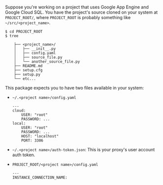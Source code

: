Suppose you're working on a project that uses Google App Engine and Google Cloud SQL.
You have the project's source cloned on your system at `PROJECT_ROOT/`, where
`PROJECT_ROOT` is probably something like `~/src/<project_name>`.

```
$ cd PROJECT_ROOT
$ tree

    ├── <project_name>/
    │   ├── __init__.py
    │   ├── config.yaml
    │   ├── source_file.py
    │   └── another_source_file.py
    ├── README.md
    ├── setup.cfg
    ├── setup.py
    └── etc...
```

This package expects you to have two files available in your system:

- `~/.<project name>/config.yaml`
    ```
    ---
    cloud:
        USER: "root"
        PASSWORD: ...
    local:
        USER: "root"
        PASSWORD: ...
        HOST: "localhost"
        PORT: 3306
    ```

- `~/.<project name>/auth-token.json`: This is your proxy's user account auth token.

- `PROJECT_ROOT/<project name>/config.yaml`
    ```
    ---
    INSTANCE_CONNECTION_NAME:
    ```
